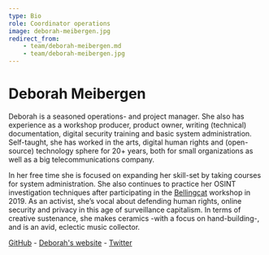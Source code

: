```yaml
---
type: Bio
role: Coordinator operations
image: deborah-meibergen.jpg
redirect_from:
    - team/deborah-meibergen.md
    - team/deborah-meibergen.jpg
---
```


# Deborah Meibergen

Deborah is a seasoned operations- and project manager. She also has experience as a workshop producer, product owner, writing (technical) documentation, digital security training and basic system administration. Self-taught, she has worked in the arts, digital human rights and (open-source) technology sphere for 20+ years, both for small organizations as well as a big telecommunications company.

In her free time she is focused on expanding her skill-set by taking courses for system administration. She also continues to practice her OSINT investigation techniques after participating in the [Bellingcat](https://www.bellingcat.com/) workshop in 2019. As an activist, she’s vocal about defending human rights, online security and privacy in this age of surveillance capitalism. In terms of creative sustenance, she makes ceramics -with a focus on hand-building-, and is an avid, eclectic music collector.

[GitHub](https://github.com/demkodo) - [Deborah's website](https://villastraylight.nl/) - [Twitter](https://twitter.com/demkodo)
